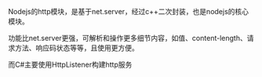 Nodejs的http模块，是基于net.server，经过c++二次封装，也是nodejs的核心模块。

功能比net.server更强，可解析和操作更多细节内容，如值、content-length、请求方法、响应码状态等等，且使用更方便。

而C#主要使用HttpListener构建http服务